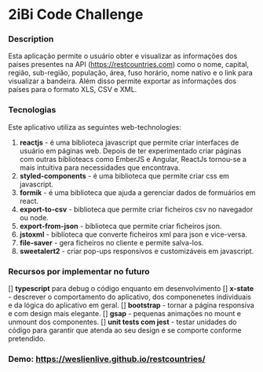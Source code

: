 # 2iBi Code Challenge

### Description
Esta aplicação permite o usuário obter e visualizar as informações dos países presentes na API (https://restcountries.com) como o nome, capital, região, sub-região, população, área, fuso horário, nome nativo e o link para visualizar a bandeira.
Além disso permite exportar as informações dos países para o formato XLS, CSV e XML.

### Tecnologias
Este aplicativo utiliza as seguintes web-technologies:
1. **reactjs** - é uma biblioteca javascript que permite criar interfaces de usuário em páginas web. Depois de ter experimentado criar páginas com outras biblioteacs como EmberJS e Angular, ReactJs tornou-se a mais intuitiva para necessidades que encontrava.
2. **styled-components** - é uma biblioteca que permite criar css em javascript.
3. **formik** - é uma biblioteca que ajuda a gerenciar dados de formuários em react.
4. **export-to-csv** - biblioteca que permite criar ficheiros csv no navegador ou node.
5. **export-from-json** - biblioteca que permite criar ficheiros json.
6. **jstoxml** - biblioteca que converte ficheiros xml para json e vice-versa.
7. **file-saver** - gera ficheiros no cliente e permite salva-los.
8. **sweetalert2** - criar pop-ups responsivos e customizáveis em javascript.

### Recursos por implementar no futuro
[] **typescript** para debug o código enquanto em desenvolvimento
[] **x-state** - descrever o comportamento do aplicativo, dos componenetes individuais e da lógica do aplicativo em geral.
[] **bootstrap** - tornar a página responsiva e com design mais elegante.
[] **gsap** - pequenas animações no mount e unmount dos componentes. 
[] **unit tests com jest** - testar unidades do código para garantir que atenda ao seu design e se comporte conforme pretendido.

### Demo: https://weslienlive.github.io/restcountries/
